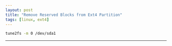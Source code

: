 ```yaml
---
layout: post
title: "Remove Reserved Blocks from Ext4 Partition"
tags: [linux, ext4]
---
```


```bash
tune2fs -m 0 /dev/sda1
```

---
